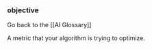 ### objective

Go back to the [[AI Glossary]]


A metric that your algorithm is trying to optimize.

